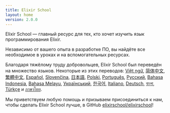 ```yaml
---
title: Elixir School
layout: home
version: 2.0.0
---
```


Elixir School — главный ресурс для тех, кто хочет изучить язык программирования Elixir.

Независимо от вашего опыта в разработке ПО, вы найдёте все необходимое в уроках и на вспомогательных ресурсах.

Благодаря тяжёлому труду добровольцев, Elixir School был переведён на множество языков. Некоторые из этих переводов: [Việt ngữ][vi], [简体中文][zh-hans], [繁體中文][zh-hant], [Español][es], [Slovenčina][sk], [日本語][ja], [Polski][pl], [Português][pt], [Русский][ru], [Bahasa Indonesia][id], [Bahasa Melayu][ms], [Український][uk], [한국어][ko], [Italiano][it], [Deutsch][de], [বাংলা][bn], [Türkçe][tr] и [ภาษาไทย][th].

Мы приветствуем любую помощь и призываем присоединиться к нам, чтобы сделать Elixir School лучше, в GitHub [elixirschool/elixirschool](https://github.com/elixirschool/elixirschool)!

  [es]: /es/
  [it]: /it/
  [ja]: /ja/
  [ko]: /ko/
  [pl]: /pl/
  [pt]: /pt/
  [ru]: /ru/
  [sk]: /sk/
  [vi]: /vi/
  [id]: /id/
  [ms]: /ms/
  [uk]: /uk/
  [de]: /de/
  [bn]: /bn/
  [tr]: /tr/
  [th]: /th/
  [zh-hans]: /zh-hans/
  [zh-hant]: /zh-hant/
